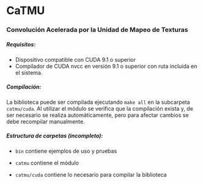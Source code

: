 # CaTMU

### Convolución Acelerada por la Unidad de Mapeo de Texturas

##### Requisitos:

  * Dispositivo compatible con CUDA 9.1 o superior
  * Compilador de CUDA nvcc en versión 9.1 o superior con ruta incluida en el sistema.

##### Compilación:

La biblioteca puede ser compilada ejecutando `make all` en la subcarpeta `catmu/cuda`.
Al utilizar el módulo se verifica que la compilación exista y, de ser necesario se 
realiza automáticamente, pero para afectar cambios se debe recompilar manualmente.
  

##### Estructura de carpetas (incompleto):

  * `bin` contiene ejemplos de uso y pruebas

  * `catmu` contiene el módulo
  
  * `catmu/cuda` contiene lo necesario para compilar la biblioteca
